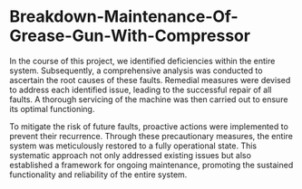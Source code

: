 # Breakdown-Maintenance-Of-Grease-Gun-With-Compressor
In the course of this project, we identified deficiencies within the entire system. Subsequently, a comprehensive analysis was conducted to ascertain the root causes of these faults. Remedial measures were devised to address each identified issue, leading to the successful repair of all faults. A thorough servicing of the machine was then carried out to ensure its optimal functioning.

To mitigate the risk of future faults, proactive actions were implemented to prevent their recurrence. Through these precautionary measures, the entire system was meticulously restored to a fully operational state. This systematic approach not only addressed existing issues but also established a framework for ongoing maintenance, promoting the sustained functionality and reliability of the entire system.
